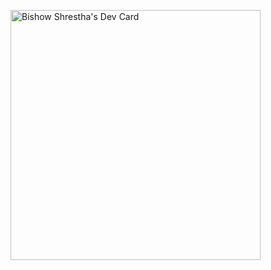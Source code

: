 <a href="https://app.daily.dev/Bishow007"><img src="https://api.daily.dev/devcards/c8ea27435d16491db47d0f264c619e05.png?r=lbv" width="400" alt="Bishow Shrestha's Dev Card"/></a>
